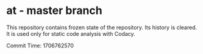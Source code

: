 # at - master branch

This repository contains frozen state of the repository.
Its history is cleared. It is used only for static code
analysis with Codacy.

Commit Time: 1706762570